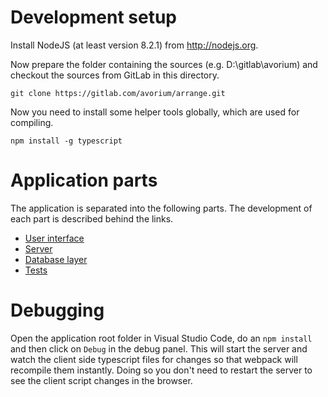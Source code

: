 # Development setup

Install NodeJS (at least version 8.2.1) from http://nodejs.org.

Now prepare the folder containing the sources (e.g. D:\\gitlab\\avorium) and checkout the sources from GitLab in this directory.

```
git clone https://gitlab.com/avorium/arrange.git
```

Now you need to install some helper tools globally, which are used for compiling.

```
npm install -g typescript
```

# Application parts

The application is separated into the following parts. The development of each part is described behind the links.

- [User interface](src/client/README.md)
- [Server](src/server/README.md)
- [Database layer](src/server/README.md)
- [Tests](src/test/README.md)

# Debugging

Open the application root folder in Visual Studio Code, do an `npm install` and then click on `Debug` in the debug panel. This will start the server and watch the client side typescript files for changes so that webpack will recompile them instantly. Doing so you don't need to restart the server to see the client script changes in the browser.